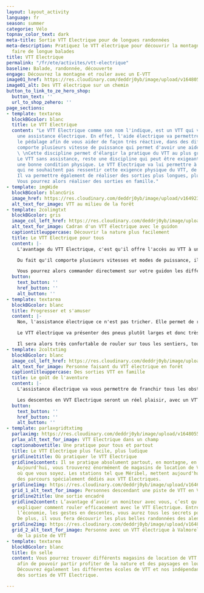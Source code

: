 ```yaml
---
layout: layout_activity
language: fr
season: summer
categorie: Vélo
topnav_color_text: dark
meta-title: Sortie VTT Electrique pour de longues randonnées
meta-description: Pratiquez le VTT électrique pour découvrir la montagne à vélo et
  faire de longue balades
title: VTT Electrique
permalink: "/fr/ete/activites/vtt-electrique"
baseline: Balade, randonnée, découverte
engage: Découvrez la montagne et rouler avec un E-VTT
image01_href: https://res.cloudinary.com/deddrj0yb/image/upload/v1648055624/website/summer/julian-hochgesang-jyoTLVMv9So-unsplash.jpg
image01_alt: Des VTT électrique sur un chemin
button_to_link_to_ze_hero_shop:
  button_text: ''
  url_to_shop_zehero: ''
page_sections:
- template: textarea
  blockBGcolor: blanc
  title: Le VTT Electrique
  content: "Le VTT Electrique comme son nom l'indique, est un VTT qui va comporter
    une assistance électrique. En effet, l'aide électrique va permettre d'assister
    le pédalage afin de vous aider de façon très réactive, dans des difficultés. Il
    comporte plusieurs vitesse de puissance qui permet d'avoir une aide plus importante.
    \ \nCette discipline permet d'élargir la pratique du VTT au plus grand nombre.
    Le VTT sans assistance, reste une discipline qui peut être exigeante, qui demande
    une bonne condition physique. Le VTT Electrique va lui permettre à des personnes
    qui ne souhaitent pas ressentir cette exigence physique du VTT, de partir en balade.
    Il va permettre également de réaliser des sorties plus longues, plus facilement.
    Vous pourrez alors réaliser des sorties en famille."
- template: imgWide
  blockBGcolor: blancGris
  image_href: https://res.cloudinary.com/deddrj0yb/image/upload/v1649234241/website/assets/Recadr%C3%A9es/vtt.png
  alt_text_for_image: VTT au milieu de la forêt
- template: 2colimgtxt
  blockBGcolor: gris
  image_col_left_href: https://res.cloudinary.com/deddrj0yb/image/upload/v1648055580/website/summer/markus-spiske-B80FcaDLWCc-unsplash.jpg
  alt_text_for_image: Cadran d'un VTT électrique avec le guidon
  captiontitleuppercase: Découvrir la nature plus facilement
  title: Le VTT Electrique pour tous
  content: |-
    L'avantage du VTT Electrique, c'est qu'il offre l'accès au VTT à un très large public. Son assistance permet d'ouvrir les possibilités de sorties longues, d'accéder à des lieux trop dur physiquement en VTT basique.

    Du fait qu'il comporte plusieurs vitesses et modes de puissance, il permet de jauger, en fonction de l'intensité que vous voulez mettre, sa vitesse. Si vous pédalez en puissance 1, la sortie sera très "sport", plus exigeante. La puissance maximale, elle va vous aider énormément mais la batterie se videra beaucoup plus vite. Par contre, l'aide de la puissance du VTT Electrique s'arrête à partir de 25km/h. Il faut trouver le bon équilibre entre l'assistance électrique, le pédalage, la difficulté, l'effort musculaire ainsi que l'économie de la batterie. L'inconvénient de ce VTT est que si votre batterie est à plat, le VTT est vraiment très lourd, il sera alors très difficile de grimper une côte sans assistance.

    Vous pourrez alors commander directement sur votre guidon les différents modes de puissance pour l'assistance électrique.
  button:
    text_button: ''
    href_button: ''
    alt_button: ''
- template: textarea
  blockBGcolor: blanc
  title: Progresser et s'amuser
  content: |-
    Non, l'assistance électrique ce n'est pas tricher. Elle permet de réussir des ascensions, des randonnées avec beaucoup plus de dénivelé et de kilomètres, à des personnes qui auraient plus réticent avec un VTT normal. Elle permet de progresser en VTT, de comprendre comment bien grimper, gérer ses vitesses et ses plateaux. C'est également un excellent moyen de découvrir la montagne pour des personnes qui ne veulent pas avoir une activité trop exigeante physiquement.

    Le VTT électrique va présenter des pneus plutôt larges et donc très stables. Vous pourrez descendre plus sereinement des chemins de cailloux techniques. Le poids plus important d'un VTT électrique que d'un VTT classique, sera réparti vers le bas au centre du cadre. Cela apporter aussi plus de stabilité au VTT.

    Il sera alors très confortable de rouler sur tous les sentiers, tous les types de terrains. Peu importe le dénivelé, les difficultés du passage et sa technicité, avec le VTT Electrique vous pourrez passer sans problème.
- template: 2coltxtimg
  blockBGcolor: blanc
  image_col_left_href: https://res.cloudinary.com/deddrj0yb/image/upload/v1648055609/website/summer/luca-beani-ht1qetmbaxs-unsplash.jpg
  alt_text_for_image: Personne faisant du VTT électrique en forêt
  captiontitleuppercase: Des sorties VTT en famille
  title: Le goût de l'aventure
  content: |-
    L'assistance électrique va vous permettre de franchir tous les obstacles et terrains. Vous pourrez alors vous concentrer pleinement sur votre trajectoire et le chemin sur lequel vous roulez.

    Les descentes en VVT Electrique seront un réel plaisir, avec un VTT qui sera stable, très joueur, rapide et maniable. Il permet "d'effacer" les grandes différences de niveau dans un groupe. Cela permet de partir dans un groupe beaucoup plus homogène qu'en VTT classique. Le goût de l'aventure ne fait que commencer et les sorties en VTT Electrique vous emmèneront découvrir de nouvelles expériences.
  button:
    text_button: ''
    href_button: ''
    alt_button: ''
- template: parlaxgridtxtimg
  parlaximg: https://res.cloudinary.com/deddrj0yb/image/upload/v1648055673/website/summer/matthias-patzuda-_ezqPPf8Cpk-unsplash.jpg
  prlax_alt_text_for_image: VTT Electrique dans un champ
  captionabovetitle: Une pratique pour tous et partout
  title: Le VTT Electrique plus facile, plus ludique
  gridline1title: Où pratiquer le VTT Electrique
  gridline1content: Il se pratique absolument partout, en montagne, en forêt, en garrigue.
    Aujourd'hui, vous trouverez énormément de magasins de location de VTT Electrique
    où que vous soyez. Les stations tel que Méribel, mettent aujourd'hui en place
    des parcours spécialement dédiés aux VTT Electriques.
  gridline1img: https://res.cloudinary.com/deddrj0yb/image/upload/v1646912722/website/summer/graziano-de-maio-EhwpPCZIzf4-unsplash.jpg
  grid_1_alt_text_for_image: Personnes descendant une piste de VTT en VTT électrique
  gridline2title: Une sortie encadré
  gridline2content: L’avantage d’avoir un moniteur avec vous, c’est qu’il va vous
    expliquer comment rouler efficacement avec le VTT Electrique. Entre la technique,
    l’économie, les gestes en descentes, vous aurez tous les secrets pour bien rouler.
    De plus, il vous fera découvrir les plus belles randonnées des alentours.
  gridline2img: https://res.cloudinary.com/deddrj0yb/image/upload/v1648110488/website/summer/IMG_20201110_155723.jpg
  grid_2_alt_text_for_image: Personne avec un VTT électrique à Valmorel au sommet
    de la piste de VTT
- template: textarea
  blockBGcolor: blanc
  title: En selle
  content: Vous pourrez trouver différents magasins de location de VTT Electrique
    afin de pouvoir partir profiter de la nature et des paysages en louant votre vélo.
    Découvrez également les différentes écoles de VTT et nos indépendants qui proposent
    des sorties de VTT Electrique.

---
```

